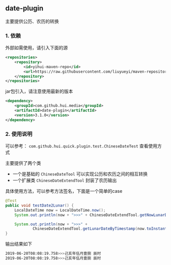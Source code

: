 ## date-plugin

主要提供公历、农历的转换

### 1. 依赖

外部如需使用，请引入下面的源

```xml
<repositories>
    <repository>
        <id>yihui-maven-repo</id>
        <url>https://raw.githubusercontent.com/liuyueyi/maven-repository/master/repository</url>
    </repository>
</repositories>
```

jar包引入，请注意使用最新的版本

```xml
<dependency>
    <groupId>com.github.hui.media</groupId>
    <artifactId>date-plugin</artifactId>
    <version>3.1.0</version>
</dependency>
```

### 2. 使用说明

可以参考： `com.github.hui.quick.plugin.test.ChineseDateTest` 查看使用方式

主要提供了两个类

- 一个是基础的 `ChineseDateTool` 可以实现公历和农历之间的相互转换
- 一个扩展类 `ChineseDateExtendTool` 封装了农历输出


具体使用方法，可以参考方法签名，下面是一个简单的case

```java
@Test
public void testDate2Lunar() {
    LocalDateTime now = LocalDateTime.now();
    System.out.println(now + ">>>" + ChineseDateExtendTool.getNowLunarDate());

    System.out.println(now + ">>>" +
            ChineseDateExtendTool.getLunarDateByTimestamp(now.toInstant(ZoneOffset.ofHours(8)).toEpochMilli()));
}
```

输出结果如下


```bash
2019-06-20T08:08:19.758>>>己亥年伍月壹捌 辰时
2019-06-20T08:08:19.758>>>己亥年伍月壹捌 辰时
```